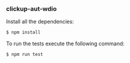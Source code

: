 ### clickup-aut-wdio
Install all the dependencies:
```sh
$ npm install
```

To run the tests execute the following command:
```sh
$ npm run test
```